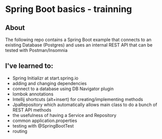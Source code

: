 # Spring Boot basics - trainning

## About
The following repo contains a Spring Boot example that connects to an existing Database (Postgres) and uses an internal REST API that can be tested with Postman/Insomnia

## I've learned to:
* Spring Initializr at start.spring.io
* adding and changing dependencies
* connect to a database using DB Navigator plugin
* lombok annotations
* Intellij shortcuts (alt+insert) for creating/implementing methods
* JpaRepository which automatically allows main class to do a bunch of REST API methods
* the usefulness of having a Service and Repository
* common application.properties
* testing with @SpringBootTest
* routing